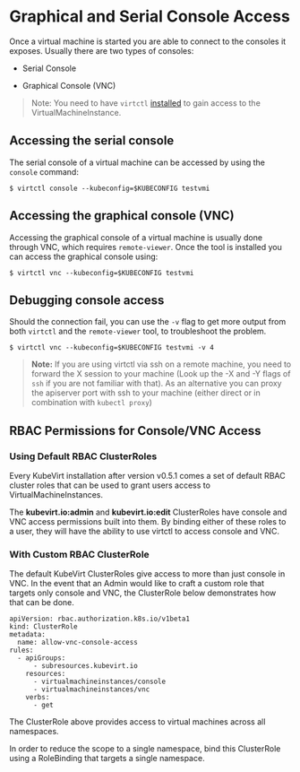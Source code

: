 Graphical and Serial Console Access
===================================

Once a virtual machine is started you are able to connect to the
consoles it exposes. Usually there are two types of consoles:

-   Serial Console

-   Graphical Console (VNC)

> Note: You need to have `virtctl`
> [installed](/installation/?id=client-side-virtctl-deployment) to gain
> access to the VirtualMachineInstance.

Accessing the serial console
----------------------------

The serial console of a virtual machine can be accessed by using the
`console` command:

    $ virtctl console --kubeconfig=$KUBECONFIG testvmi

Accessing the graphical console (VNC)
-------------------------------------

Accessing the graphical console of a virtual machine is usually done
through VNC, which requires `remote-viewer`. Once the tool is installed
you can access the graphical console using:

    $ virtctl vnc --kubeconfig=$KUBECONFIG testvmi

Debugging console access
------------------------

Should the connection fail, you can use the `-v` flag to get more output
from both `virtctl` and the `remote-viewer` tool, to troubleshoot the
problem.

    $ virtctl vnc --kubeconfig=$KUBECONFIG testvmi -v 4

> **Note:** If you are using virtctl via ssh on a remote machine, you
> need to forward the X session to your machine (Look up the -X and -Y
> flags of `ssh` if you are not familiar with that). As an alternative
> you can proxy the apiserver port with ssh to your machine (either
> direct or in combination with `kubectl proxy`)

RBAC Permissions for Console/VNC Access
---------------------------------------

### Using Default RBAC ClusterRoles

Every KubeVirt installation after version v0.5.1 comes a set of default
RBAC cluster roles that can be used to grant users access to
VirtualMachineInstances.

The **kubevirt.io:admin** and **kubevirt.io:edit** ClusterRoles have
console and VNC access permissions built into them. By binding either of
these roles to a user, they will have the ability to use virtctl to
access console and VNC.

### With Custom RBAC ClusterRole

The default KubeVirt ClusterRoles give access to more than just console
in VNC. In the event that an Admin would like to craft a custom role
that targets only console and VNC, the ClusterRole below demonstrates
how that can be done.

    apiVersion: rbac.authorization.k8s.io/v1beta1
    kind: ClusterRole
    metadata:
      name: allow-vnc-console-access
    rules:
      - apiGroups:
          - subresources.kubevirt.io
        resources:
          - virtualmachineinstances/console
          - virtualmachineinstances/vnc
        verbs:
          - get

The ClusterRole above provides access to virtual machines across all
namespaces.

In order to reduce the scope to a single namespace, bind this
ClusterRole using a RoleBinding that targets a single namespace.
